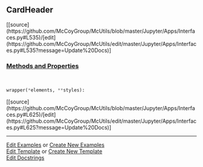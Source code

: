 ## <a id="McUtils.Jupyter.Apps.Interfaces.CardHeader">CardHeader</a> 
<div class="docs-source-link" markdown="1">
[[source](https://github.com/McCoyGroup/McUtils/blob/master/Jupyter/Apps/Interfaces.py#L535)/[edit](https://github.com/McCoyGroup/McUtils/edit/master/Jupyter/Apps/Interfaces.py#L535?message=Update%20Docs)]
</div>



<div class="collapsible-section">
 <div class="collapsible-section collapsible-section-header" markdown="1">
 
### <a class="collapse-link" data-toggle="collapse" href="#methods">Methods and Properties</a> <a class="float-right" data-toggle="collapse" href="#methods"><i class="fa fa-chevron-down"></i></a>

 </div>
 <div class="collapsible-section collapsible-section-body collapse" id="methods" markdown="1">

<a id="McUtils.Jupyter.JHTML.JHTML.JHTML.Bootstrap.CardHeader" class="docs-object-method">&nbsp;</a> 
```python
wrapper(*elements, **styles): 
```
<div class="docs-source-link" markdown="1">
[[source](https://github.com/McCoyGroup/McUtils/blob/master/Jupyter/Apps/Interfaces.py#L625)/[edit](https://github.com/McCoyGroup/McUtils/edit/master/Jupyter/Apps/Interfaces.py#L625?message=Update%20Docs)]
</div>

 </div>
</div>




___

[Edit Examples](https://github.com/McCoyGroup/McUtils/edit/gh-pages/ci/examples/McUtils/Jupyter/Apps/Interfaces/CardHeader.md) or 
[Create New Examples](https://github.com/McCoyGroup/McUtils/new/gh-pages/?filename=ci/examples/McUtils/Jupyter/Apps/Interfaces/CardHeader.md) <br/>
[Edit Template](https://github.com/McCoyGroup/McUtils/edit/gh-pages/ci/docs/McUtils/Jupyter/Apps/Interfaces/CardHeader.md) or 
[Create New Template](https://github.com/McCoyGroup/McUtils/new/gh-pages/?filename=ci/docs/templates/McUtils/Jupyter/Apps/Interfaces/CardHeader.md) <br/>
[Edit Docstrings](https://github.com/McCoyGroup/McUtils/edit/master/Jupyter/Apps/Interfaces.py#L535?message=Update%20Docs)